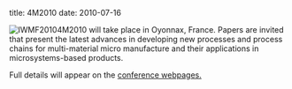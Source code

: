 title: 4M2010
date: 2010-07-16 

<!--break-->
![IWMF2010]("/images/4m-logotight.png)4M2010 will take place in Oyonnax, France. Papers are invited that present the latest advances in developing new processes and process chains for multi-material micro manufacture and their applications in microsystems-based products.  
  
Full details will appear on the [conference webpages.](/conference/2010.html)